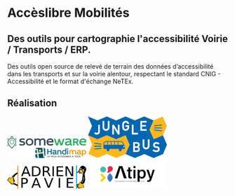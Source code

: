 # Accèslibre Mobilités

## Des outils pour cartographie l'accessibilité Voirie / Transports / ERP.

Des outils open source de relevé de terrain des données d’accessibilité dans 
les transports et sur la voirie alentour, respectant le standard CNIG - 
Accessibilité et le format d'échange NeTEx.

## Réalisation

![Someware](img/someware-logo.png)
![Jungle Bus](img/junglebus-logo.png)
![Adrien Pavie](img/adrienpavie-logo.png)
![Atipy](img/atipy-logo.png)

